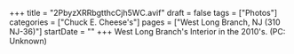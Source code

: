 +++
title = "2PbyzXRRbgtthcCjh5WC.avif"
draft = false
tags = ["Photos"]
categories = ["Chuck E. Cheese's"]
pages = ["West Long Branch, NJ (310 NJ-36)"]
startDate = ""
+++
West Long Branch's Interior in the 2010's. (PC: Unknown)
